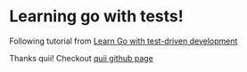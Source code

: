 # Learning go with tests!

Following tutorial from [Learn Go with test-driven development](https://quii.gitbook.io/learn-go-with-tests/)


Thanks quii!
Checkout [quii github page](https://github.com/quii/)